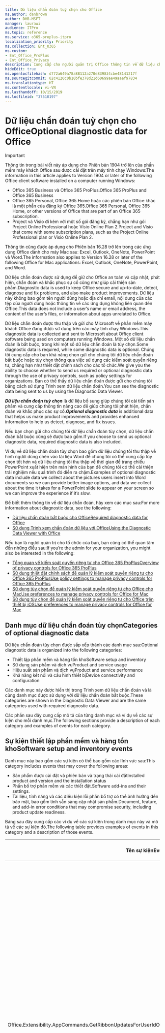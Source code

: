 ```yaml
---
title: Dữ liệu chẩn đoán tuỳ chọn cho Office
ms.author: danbrown
author: DHB-MSFT
manager: laurawi
audience: ITPro
ms.topic: reference
ms.service: o365-proplus-itpro
localization_priority: Priority
ms.collection: Ent_O365
ms.custom:
- Ent_Office_ProPlus
- Ent_Office_Privacy
description: Cung cấp cho người quản trị Office thông tin về dữ liệu chẩn đoán tùy chọn trong Office, bao gồm một số ví dụ về các sự kiện.
hideEdit: true
ms.openlocfilehash: d772a649a78a88112a270e839834cbe48141217f
ms.sourcegitcommit: 02c4120c0b10bfe378d21d60699ae49aaef97834
ms.translationtype: HT
ms.contentlocale: vi-VN
ms.lasthandoff: 10/15/2019
ms.locfileid: "37510197"
---
```

# <a name="optional-diagnostic-data-for-office"></a><span data-ttu-id="bef3c-103">Dữ liệu chẩn đoán tuỳ chọn cho Office</span><span class="sxs-lookup"><span data-stu-id="bef3c-103">Optional diagnostic data for Office</span></span>

> [!IMPORTANT]
> <span data-ttu-id="bef3c-104">Thông tin trong bài viết này áp dụng cho Phiên bản 1904 trở lên của phần mềm máy khách Office sau được cài đặt trên máy tính chạy Windows:</span><span class="sxs-lookup"><span data-stu-id="bef3c-104">The information in this article applies to Version 1904 or later of the following Office client software installed on a computer running Windows:</span></span>
> - <span data-ttu-id="bef3c-105">Office 365 Business và Office 365 ProPlus.</span><span class="sxs-lookup"><span data-stu-id="bef3c-105">Office 365 ProPlus and Office 365 Business</span></span>
> - <span data-ttu-id="bef3c-106">Office 365 Personal, Office 365 Home hoặc các phiên bản Office khác là một phần của đăng ký Office 365.</span><span class="sxs-lookup"><span data-stu-id="bef3c-106">Office 365 Personal, Office 365 Home, or other versions of Office that are part of an Office 365 subscription.</span></span>
> - <span data-ttu-id="bef3c-107">Project và Visio đi kèm với một số gói đăng ký, chẳng hạn như gói Project Online Professional hoặc Visio Online Plan 2.</span><span class="sxs-lookup"><span data-stu-id="bef3c-107">Project and Visio that come with some subscription plans, such as the Project Online Professional plan or Visio Online Plan 2.</span></span>
>
> <span data-ttu-id="bef3c-108">Thông tin cũng được áp dụng cho Phiên bản 16.28 trở lên trong các ứng dụng Office dành cho máy Mac sau: Excel, Outlook, OneNote, PowerPoint và Word.</span><span class="sxs-lookup"><span data-stu-id="bef3c-108">The information also applies to Version 16.28 or later of the following Office for Mac applications: Excel, Outlook, OneNote, PowerPoint, and Word.</span></span>

<span data-ttu-id="bef3c-109">Dữ liệu chẩn đoán được sử dụng để giữ cho Office an toàn và cập nhật, phát hiện, chẩn đoán và khắc phục sự cố cũng như giúp cải thiện sản phẩm.</span><span class="sxs-lookup"><span data-stu-id="bef3c-109">Diagnostic data is used to keep Office secure and up-to-date, detect, diagnose and fix problems, and also make product improvements.</span></span> <span data-ttu-id="bef3c-110">Dữ liệu này không bao gồm tên người dùng hoặc địa chỉ email, nội dung của các tệp của người dùng hoặc thông tin về các ứng dụng không liên quan đến Office.</span><span class="sxs-lookup"><span data-stu-id="bef3c-110">This data does not include a user’s name or email address, the content of the user’s files, or information about apps unrelated to Office.</span></span>

<span data-ttu-id="bef3c-111">Dữ liệu chẩn đoán được thu thập và gửi cho Microsoft về phần mềm máy khách Office đang được sử dụng trên các máy tính chạy Windows.</span><span class="sxs-lookup"><span data-stu-id="bef3c-111">This diagnostic data is collected and sent to Microsoft about Office client software being used on computers running Windows.</span></span> <span data-ttu-id="bef3c-112">Một số dữ liệu chẩn đoán là bắt buộc, trong khi một số dữ liệu chẩn đoán là tùy chọn.</span><span class="sxs-lookup"><span data-stu-id="bef3c-112">Some diagnostic data is required, while some diagnostic data is optional.</span></span> <span data-ttu-id="bef3c-113">Chúng tôi cung cấp cho bạn khả năng chọn gửi cho chúng tôi dữ liệu chẩn đoán bắt buộc hoặc tùy chọn thông qua việc sử dụng các kiểm soát quyền riêng tư, chẳng hạn như thiết đặt chính sách cho các tổ chức.</span><span class="sxs-lookup"><span data-stu-id="bef3c-113">We give you the ability to choose whether to send us required or optional diagnostic data through the use of privacy controls, such as policy settings for organizations.</span></span> <span data-ttu-id="bef3c-114">Bạn có thể thấy dữ liệu chẩn đoán được gửi cho chúng tôi bằng cách sử dụng Trình xem dữ liệu chẩn đoán.</span><span class="sxs-lookup"><span data-stu-id="bef3c-114">You can see the diagnostic data being sent to us by using the Diagnostic Data Viewer.</span></span>

<span data-ttu-id="bef3c-115">***Dữ liệu chẩn đoán tuỳ chọn*** là dữ liệu bổ sung giúp chúng tôi cải tiến sản phẩm và cung cấp thông tin nâng cao để giúp chúng tôi phát hiện, chẩn đoán và khắc phục các sự cố.</span><span class="sxs-lookup"><span data-stu-id="bef3c-115">***Optional diagnostic data*** is additional data that helps us make product improvements and provides enhanced information to help us detect, diagnose, and fix issues.</span></span>

<span data-ttu-id="bef3c-116">Nếu bạn chọn gửi cho chúng tôi dữ liệu chẩn đoán tùy chọn, dữ liệu chẩn đoán bắt buộc cũng sẽ được bao gồm.</span><span class="sxs-lookup"><span data-stu-id="bef3c-116">If you choose to send us optional diagnostic data, required diagnostic data is also included.</span></span>

<span data-ttu-id="bef3c-117">Ví dụ về dữ liệu chẩn đoán tùy chọn bao gồm dữ liệu chúng tôi thu thập về hình người dùng chèn vào tài liệu Word để chúng tôi có thể cung cấp tùy chọn tốt hơn và dữ liệu chúng tôi thu thập về thời gian để trang chiếu PowerPoint xuất hiện trên màn hình của bạn để chúng tôi có thể cải thiện trải nghiệm nếu quá trình đó diễn ra chậm.</span><span class="sxs-lookup"><span data-stu-id="bef3c-117">Examples of optional diagnostic data include data we collect about the pictures users insert into Word documents so we can provide better image options, and data we collect about the time it takes for a PowerPoint slide to appear on your screen so we can improve the experience if it’s slow.</span></span>

<span data-ttu-id="bef3c-118">Để biết thêm thông tin về dữ liệu chẩn đoán, hãy xem các mục sau:</span><span class="sxs-lookup"><span data-stu-id="bef3c-118">For more information about diagnostic data, see the following:</span></span>

- [<span data-ttu-id="bef3c-119">Dữ liệu chẩn đoán bắt buộc cho Office</span><span class="sxs-lookup"><span data-stu-id="bef3c-119">Required diagnostic data for Office</span></span>](required-diagnostic-data.md)
- [<span data-ttu-id="bef3c-120">Sử dụng Trình xem chẩn đoán dữ liệu với Office</span><span class="sxs-lookup"><span data-stu-id="bef3c-120">Using the Diagnostic Data Viewer with Office</span></span>](https://support.office.com/article/cf761ce9-d805-4c60-a339-4e07f3182855)

<span data-ttu-id="bef3c-121">Nếu bạn là người quản trị cho tổ chức của bạn, bạn cũng có thể quan tâm đến những điều sau:</span><span class="sxs-lookup"><span data-stu-id="bef3c-121">If you’re the admin for your organization, you might also be interested in the following:</span></span>

- [<span data-ttu-id="bef3c-122">Tổng quan về kiểm soát quyền riêng tư cho Office 365 ProPlus</span><span class="sxs-lookup"><span data-stu-id="bef3c-122">Overview of privacy controls for Office 365 ProPlus</span></span>](overview-privacy-controls.md)
- [<span data-ttu-id="bef3c-123">Sử dụng thiết đặt chính sách để quản lý kiểm soát quyền riêng tư cho Office 365 ProPlus</span><span class="sxs-lookup"><span data-stu-id="bef3c-123">Use policy settings to manage privacy controls for Office 365 ProPlus</span></span>](manage-privacy-controls.md)
- [<span data-ttu-id="bef3c-124">Sử dụng tùy chọn để quản lý kiểm soát quyền riêng tư cho Office cho Mac</span><span class="sxs-lookup"><span data-stu-id="bef3c-124">Use preferences to manage privacy controls for Office for Mac</span></span>](mac-privacy-preferences.md)
- [<span data-ttu-id="bef3c-125">Sử dụng tùy chọn để quản lý kiểm soát quyền riêng tư cho Office trên thiết bị iOS</span><span class="sxs-lookup"><span data-stu-id="bef3c-125">Use preferences to manage privacy controls for Office for Mac</span></span>](ios-privacy-preferences.md)

## <a name="categories-of-optional-diagnostic-data"></a><span data-ttu-id="bef3c-126">Danh mục dữ liệu chẩn đoán tùy chọn</span><span class="sxs-lookup"><span data-stu-id="bef3c-126">Categories of optional diagnostic data</span></span>

<span data-ttu-id="bef3c-127">Dữ liệu chẩn đoán tùy chọn được sắp xếp thành các danh mục sau:</span><span class="sxs-lookup"><span data-stu-id="bef3c-127">Optional diagnostic data is organized into the following categories:</span></span>

- <span data-ttu-id="bef3c-128">Thiết lập phần mềm và hàng tồn kho</span><span class="sxs-lookup"><span data-stu-id="bef3c-128">Software setup and inventory</span></span>
- <span data-ttu-id="bef3c-129">Sử dụng sản phẩm và dịch vụ</span><span class="sxs-lookup"><span data-stu-id="bef3c-129">Product and service usage</span></span>
- <span data-ttu-id="bef3c-130">Hiệu suất sản phẩm và dịch vụ</span><span class="sxs-lookup"><span data-stu-id="bef3c-130">Product and service performance</span></span>
- <span data-ttu-id="bef3c-131">Khả năng kết nối và cấu hình thiết bị</span><span class="sxs-lookup"><span data-stu-id="bef3c-131">Device connectivity and configuration</span></span>

<span data-ttu-id="bef3c-132">Các danh mục này được hiển thị trong Trình xem dữ liệu chẩn đoán và là cùng danh mục được sử dụng với dữ liệu chẩn đoán bắt buộc.</span><span class="sxs-lookup"><span data-stu-id="bef3c-132">These categories are shown in the Diagnostic Data Viewer and are the same categories used with required diagnostic data.</span></span>

<span data-ttu-id="bef3c-133">Các phần sau đây cung cấp mô tả của từng danh mục và ví dụ về các sự kiện cho mỗi danh mục.</span><span class="sxs-lookup"><span data-stu-id="bef3c-133">The following sections provide a description of each category and examples of events for each category.</span></span>

## <a name="software-setup-and-inventory-events"></a><span data-ttu-id="bef3c-134">Sự kiện thiết lập phần mềm và hàng tồn kho</span><span class="sxs-lookup"><span data-stu-id="bef3c-134">Software setup and inventory events</span></span>

<span data-ttu-id="bef3c-135">Danh mục này bao gồm các sự kiện có thể bao gồm các lĩnh vực sau:</span><span class="sxs-lookup"><span data-stu-id="bef3c-135">This category includes events that may cover the following areas:</span></span>

- <span data-ttu-id="bef3c-136">Sản phẩm được cài đặt và phiên bản và trạng thái cài đặt</span><span class="sxs-lookup"><span data-stu-id="bef3c-136">Installed product and version and the installation status</span></span>
- <span data-ttu-id="bef3c-137">Phần bổ trợ phần mềm và các thiết đặt.</span><span class="sxs-lookup"><span data-stu-id="bef3c-137">Software add-ins and their settings.</span></span>
- <span data-ttu-id="bef3c-138">Tài liệu, tính năng và các điều kiện lỗi phần bổ trợ có thể ảnh hưởng đến bảo mật, bao gồm tính sẵn sàng cập nhật sản phẩm.</span><span class="sxs-lookup"><span data-stu-id="bef3c-138">Document, feature, and add-in error conditions that may compromise security, including product update readiness.</span></span>

<span data-ttu-id="bef3c-139">Bảng sau đây cung cấp các ví dụ về các sự kiện trong danh mục này và mô tả về các sự kiện đó.</span><span class="sxs-lookup"><span data-stu-id="bef3c-139">The following table provides examples of events in this category and a description of those events.</span></span>

| <span data-ttu-id="bef3c-140">**Tên sự kiện**</span><span class="sxs-lookup"><span data-stu-id="bef3c-140">**Event name**</span></span>   | <span data-ttu-id="bef3c-141">**Mô tả sự kiện**</span><span class="sxs-lookup"><span data-stu-id="bef3c-141">**Event description**</span></span>  |
| ---- | ---- |
| <span data-ttu-id="bef3c-142">Office.Extensibility.AppCommands.GetRibbonUpdatesForUserId</span><span class="sxs-lookup"><span data-stu-id="bef3c-142">OfficeExtensibilityAppCommandsGetRibbonUpdatesForUserId</span></span> | <span data-ttu-id="bef3c-143">Sự kiện này cho biết liệu Word có cập nhật thành công dải băng trong Giao diện người dùng Word hay không khi người dùng thay đổi danh tính của họ.</span><span class="sxs-lookup"><span data-stu-id="bef3c-143">This event indicates whether Word successfully updates the Ribbon in the Word User Interface when the user changes their identity.</span></span> <span data-ttu-id="bef3c-144">Chúng tôi sử dụng sự kiện này để phát hiện thiết lập không chính xác và các sự cố khác ảnh hưởng đến giao diện người dùng Office.</span><span class="sxs-lookup"><span data-stu-id="bef3c-144">We use this event to detect incorrect setup and other issues that would affect the Office user interface.</span></span> |
| <span data-ttu-id="bef3c-145">Office.Extensibility.AppCommands.AppCmdInstall</span><span class="sxs-lookup"><span data-stu-id="bef3c-145">Office.Extensibility.AppCommands.AppCmdInstall</span></span>   | <span data-ttu-id="bef3c-146">Sự kiện này cung cấp thông tin về phần bổ trợ Office mà người dùng đã cài đặt, bao gồm ID ứng dụng, bản dựng và phiên bản hệ điều hành, thành công của bản cài đặt và thời gian cài đặt.</span><span class="sxs-lookup"><span data-stu-id="bef3c-146">This event provides information about the Office add-in that the user has installed, including app ID, operating system build and version, success of installation, and duration of install.</span></span>  |

## <a name="product-and-service-usage-events"></a><span data-ttu-id="bef3c-147">Sự kiện sử dụng sản phẩm và dịch vụ</span><span class="sxs-lookup"><span data-stu-id="bef3c-147">Product and service usage events</span></span>

<span data-ttu-id="bef3c-148">Danh mục này bao gồm các sự kiện có thể bao gồm các lĩnh vực sau:</span><span class="sxs-lookup"><span data-stu-id="bef3c-148">This category includes events that may cover the following areas:</span></span>

- <span data-ttu-id="bef3c-149">Thành công của chức năng ứng dụng.</span><span class="sxs-lookup"><span data-stu-id="bef3c-149">Success of application functionality.</span></span> <span data-ttu-id="bef3c-150">Giới hạn mở và đóng ứng dụng và tài liệu, chỉnh sửa tệp và chia sẻ tệp (cộng tác).</span><span class="sxs-lookup"><span data-stu-id="bef3c-150">Limited to opening and closing of the application and documents, file editing, and file sharing (collaboration).</span></span>
- <span data-ttu-id="bef3c-151">Xác định xem các sự kiện tính năng cụ thể đã xảy ra hay chưa, chẳng hạn như bắt đầu hoặc dừng và tính năng có đang hoạt động hay không.</span><span class="sxs-lookup"><span data-stu-id="bef3c-151">Determination if specific feature events have occurred, such as start or stop, and if feature is running.</span></span>
- <span data-ttu-id="bef3c-152">Các tính năng trợ năng của Office</span><span class="sxs-lookup"><span data-stu-id="bef3c-152">Office accessibility features</span></span>

<span data-ttu-id="bef3c-153">Bảng sau đây cung cấp các ví dụ về các sự kiện trong danh mục này và mô tả về các sự kiện đó.</span><span class="sxs-lookup"><span data-stu-id="bef3c-153">The following table provides examples of events in this category and a description of those events.</span></span>

| <span data-ttu-id="bef3c-154">**Tên sự kiện**</span><span class="sxs-lookup"><span data-stu-id="bef3c-154">**Event name**</span></span>   | <span data-ttu-id="bef3c-155">**Mô tả sự kiện**</span><span class="sxs-lookup"><span data-stu-id="bef3c-155">**Event description**</span></span>  |
| ------ | ------- |
| <span data-ttu-id="bef3c-156">Office.Word.Commanding.Highlight</span><span class="sxs-lookup"><span data-stu-id="bef3c-156">Office.Word.Commanding.Highlight</span></span>  | <span data-ttu-id="bef3c-157">Sự kiện này cho thấy Word đã thực thi lệnh để tô sáng văn bản.</span><span class="sxs-lookup"><span data-stu-id="bef3c-157">This event indicates Word has executed the command to highlight text.</span></span> <span data-ttu-id="bef3c-158">Chúng tôi sử dụng sự kiện này để phát hiện lỗi trong lệnh tô sáng văn bản.</span><span class="sxs-lookup"><span data-stu-id="bef3c-158">We use this event to detect errors in the text-highlight command.</span></span>  |
| <span data-ttu-id="bef3c-159">Office.Translator.AddInLoaded</span><span class="sxs-lookup"><span data-stu-id="bef3c-159">Office.Translator.AddInLoaded</span></span>   | <span data-ttu-id="bef3c-160">Thông báo hoạt động để chỉ ra rằng tính năng bộ dịch đã được tải và kết xuất thành công.</span><span class="sxs-lookup"><span data-stu-id="bef3c-160">A heartbeat to indicate that the translator feature has been loaded and rendered successfully.</span></span>  |
| <span data-ttu-id="bef3c-161">Office.Graphics.GVizInsertShape</span><span class="sxs-lookup"><span data-stu-id="bef3c-161">Office.Graphics.GVizInsertShape</span></span> |<span data-ttu-id="bef3c-162">Theo dõi việc sử dụng tính năng Chèn Hình trong Word và cũng báo cáo chi tiết về các loại hình được chèn và từ nguồn nào.</span><span class="sxs-lookup"><span data-stu-id="bef3c-162">Tracks the success or failure of the Insert Picture feature, and also reports details of types of pictures inserted and from which source.</span></span>| 
| <span data-ttu-id="bef3c-163">Office.PowerPoint.PPT.Desktop.SummaryZoomInsertionRule</span><span class="sxs-lookup"><span data-stu-id="bef3c-163">Office.PowerPoint.PPT.Desktop.SummaryZoomInsertionRule</span></span>   | <span data-ttu-id="bef3c-164">Sự kiện này xác định xem có bất kỳ phần nào trong tài liệu hay không khi người dùng đang chèn Thu phóng Tóm tắt và nếu người dùng chọn xóa các phần hiện có.</span><span class="sxs-lookup"><span data-stu-id="bef3c-164">This event determines if there are any sections present in a document when the user is inserting Summary Zoom and if the user chooses to delete existing sections.</span></span> |
| <span data-ttu-id="bef3c-165">Office.Security.SecureReaderHost.ProtectedViewValidation</span><span class="sxs-lookup"><span data-stu-id="bef3c-165">Office.Security.SecureReaderHost.ProtectedViewValidation</span></span> | <span data-ttu-id="bef3c-166">Theo dõi thời điểm và lý do tại sao tệp được mở trong Dạng xem được bảo vệ.</span><span class="sxs-lookup"><span data-stu-id="bef3c-166">Tracks when and why a file is opened in Protected View.</span></span> <span data-ttu-id="bef3c-167">Được sử dụng để chẩn đoán các điều kiện mà trong đó Chế độ xem được bảo vệ có thể không được kích hoạt chính xác để đảm bảo tính năng này hoạt động tốt.</span><span class="sxs-lookup"><span data-stu-id="bef3c-167">Used to diagnose conditions where Protected View may not be correctly triggered to ensure the feature is working properly.</span></span> |

## <a name="product-and-service-performance-events"></a><span data-ttu-id="bef3c-168">Sự kiện hiệu suất sản phẩm và dịch vụ</span><span class="sxs-lookup"><span data-stu-id="bef3c-168">Product and service performance events</span></span>

<span data-ttu-id="bef3c-169">Danh mục này bao gồm các sự kiện có thể bao gồm các lĩnh vực sau:</span><span class="sxs-lookup"><span data-stu-id="bef3c-169">This category includes events that may cover the following areas:</span></span>

- <span data-ttu-id="bef3c-170">Ứng dụng không mong muốn thoát (sự cố) và trạng thái của ứng dụng khi điều đó xảy ra.</span><span class="sxs-lookup"><span data-stu-id="bef3c-170">Unexpected application exits (crashes) and the state of the application when that happens.</span></span>
- <span data-ttu-id="bef3c-171">Thời gian phản hồi hoặc hiệu suất kém cho các tình huống như ứng dụng khởi động hoặc mở tệp.</span><span class="sxs-lookup"><span data-stu-id="bef3c-171">Poor response time or performance for scenarios such as application start up or opening a file.</span></span>
- <span data-ttu-id="bef3c-172">Lỗi về chức năng của một tính năng hoặc trải nghiệm người dùng.</span><span class="sxs-lookup"><span data-stu-id="bef3c-172">Errors in functionality of a feature or user experience.</span></span>

<span data-ttu-id="bef3c-173">Bảng sau đây cung cấp các ví dụ về các sự kiện trong danh mục này và mô tả về các sự kiện đó.</span><span class="sxs-lookup"><span data-stu-id="bef3c-173">The following table provides examples of events in this category and a description of those events.</span></span>

| <span data-ttu-id="bef3c-174">**Tên sự kiện**</span><span class="sxs-lookup"><span data-stu-id="bef3c-174">**Event name**</span></span>    | <span data-ttu-id="bef3c-175">**Mô tả sự kiện**</span><span class="sxs-lookup"><span data-stu-id="bef3c-175">**Event description**</span></span>   |
| --------------- | -------------- |
| <span data-ttu-id="bef3c-176">Office.Word.Word.CoreSaveTime100ns</span><span class="sxs-lookup"><span data-stu-id="bef3c-176">OfficeWordWordCoreSaveTime100ns</span></span>     | <span data-ttu-id="bef3c-177">Sự kiện này ghi lại hiệu suất của hoạt động lưu tài liệu bằng Word.</span><span class="sxs-lookup"><span data-stu-id="bef3c-177">This event logs the performance of a document save activity by Word.</span></span> <span data-ttu-id="bef3c-178">Chúng tôi sử dụng sự kiện này để phát hiện lỗi và các vấn đề về hiệu suất trong hoạt động lưu tài liệu Word.</span><span class="sxs-lookup"><span data-stu-id="bef3c-178">We use this event to detect errors and performance issues in the Word save document activity.</span></span>|
| <span data-ttu-id="bef3c-179">Office.Identity.SignInForWamAccountAad</span><span class="sxs-lookup"><span data-stu-id="bef3c-179">Office.Identity.SignInForWamAccountAad</span></span>  | <span data-ttu-id="bef3c-180">Sự kiện này được gửi khi người dùng đăng nhập vào tài khoản Active Directory Azure với thư viện Trình quản lý tài khoản web (WAM).</span><span class="sxs-lookup"><span data-stu-id="bef3c-180">This event is sent when a user is signed in to an Azure Active Directory account with Web Account Manager (WAM) library.</span></span> <span data-ttu-id="bef3c-181">Sự kiện này sẽ gửi siêu dữ liệu như AppName, AppVersion và ErrorCode nếu sự kiện không thành công.</span><span class="sxs-lookup"><span data-stu-id="bef3c-181">This event sends metadata such as AppName, AppVersion, and ErrorCode if the event failed.</span></span> |
| <span data-ttu-id="bef3c-182">Office.PowerPoint.PPT.Desktop.FileOpen.FirstSlideMasterThumbnailRenderTime</span><span class="sxs-lookup"><span data-stu-id="bef3c-182">Office.PowerPoint.PPT.Desktop.FileOpen.FirstSlideMasterThumbnailRenderTime</span></span> | <span data-ttu-id="bef3c-183">Sự kiện này thu thập khoảng thời gian cần thiết để hiển thị hình thu nhỏ chính của trang chiếu đầu tiên trong PowerPoint.</span><span class="sxs-lookup"><span data-stu-id="bef3c-183">This event collects the length of time it takes to render the first slide master thumbnail in PowerPoint.</span></span>  |
| <span data-ttu-id="bef3c-184">Office.Extensibility.Diagnostics</span><span class="sxs-lookup"><span data-stu-id="bef3c-184">Office.Extensibility.Diagnostics</span></span>   | <span data-ttu-id="bef3c-185">Sự kiện này cung cấp thông tin chẩn đoán chung cho các phần bổ trợ Office, chẳng hạn như báo cáo sự cố để gỡ lỗi.</span><span class="sxs-lookup"><span data-stu-id="bef3c-185">This event provides general diagnostic information for Office add-ins, such as crash reports for debugging.</span></span>|

## <a name="device-connectivity-and-configuration-events"></a><span data-ttu-id="bef3c-186">Sự kiện khả năng kết nối và cấu hình</span><span class="sxs-lookup"><span data-stu-id="bef3c-186">Device connectivity and configuration events</span></span>

<span data-ttu-id="bef3c-187">Danh mục này bao gồm các sự kiện có thể bao gồm các lĩnh vực sau:</span><span class="sxs-lookup"><span data-stu-id="bef3c-187">This category includes events that may cover the following areas:</span></span>

- <span data-ttu-id="bef3c-188">Trạng thái kết nối mạng và cài đặt thiết bị, chẳng hạn như bộ nhớ.</span><span class="sxs-lookup"><span data-stu-id="bef3c-188">Network connection state and device settings, such as memory.</span></span>

<span data-ttu-id="bef3c-189">Bảng sau đây cung cấp các ví dụ về các sự kiện trong danh mục này và mô tả về các sự kiện đó.</span><span class="sxs-lookup"><span data-stu-id="bef3c-189">The following table provides examples of events in this category and a description of those events.</span></span>

| <span data-ttu-id="bef3c-190">**Tên sự kiện**</span><span class="sxs-lookup"><span data-stu-id="bef3c-190">**Event name**</span></span>                    | <span data-ttu-id="bef3c-191">**Mô tả sự kiện**</span><span class="sxs-lookup"><span data-stu-id="bef3c-191">**Event description**</span></span>                                                                                                                                                     |
| ------ | ----- |
| <span data-ttu-id="bef3c-192">Office.Graphics.ArtViewValidate</span><span class="sxs-lookup"><span data-stu-id="bef3c-192">OfficeGraphicsArtViewValidate</span></span> | <span data-ttu-id="bef3c-193">Sự kiện này ghi lại xác nhận kết quả của Chế độ xem đồ họa hỗ trợ Giao diện người dùng đồ họa.</span><span class="sxs-lookup"><span data-stu-id="bef3c-193">This event logs validation the results of Graphics View that supports Graphics User Interface.</span></span> <span data-ttu-id="bef3c-194">Chúng tôi sử dụng sự kiện này để thu thập dữ liệu sử dụng và lỗi về kết xuất đồ họa.</span><span class="sxs-lookup"><span data-stu-id="bef3c-194">We use the event to collect usage and error data about graphics rendering.</span></span> |
| <span data-ttu-id="bef3c-195">Office.Graphics.ARCExceptionScope</span><span class="sxs-lookup"><span data-stu-id="bef3c-195">Office.Graphics.ARCExceptionScope</span></span> | <span data-ttu-id="bef3c-196">Sự kiện này theo dõi các lỗi kết xuất bắt nguồn từ công cụ kết xuất.</span><span class="sxs-lookup"><span data-stu-id="bef3c-196">This event tracks rendering failures coming from the rendering engine.</span></span> |
| <span data-ttu-id="bef3c-197">Office.Extensibility.ODPLatency</span><span class="sxs-lookup"><span data-stu-id="bef3c-197">Office.Extensibility.ODPLatency</span></span>   | <span data-ttu-id="bef3c-198">Sự kiện này cung cấp thông tin về tốc độ và kết nối mạng của người dùng.</span><span class="sxs-lookup"><span data-stu-id="bef3c-198">This event provides information about the user’s network connection and speed.</span></span>     |
